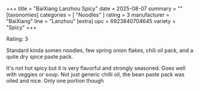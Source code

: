 +++
title = "BaiXiang Lanzhou Spicy"
date = 2025-08-07
summary = ""
[taxonomies]
categories = [ "Noodles" ]
rating = 3
manufacturer = "BaiXiang"
line = "Lanzhou"
[extra]
upc = 6923840704645
variety = "Spicy"
+++

Rating: 3

Standard kinda somen noodles, few spring onion flakes, chili oil pack, and a quite dry spice paste pack.

It's not hot spicy but it is very flavorful and strongly seasoned.
Goes well with veggies or soup.
Not just generic chilli oil, the bean paste pack was oiled and nice.
Only one portion though
